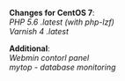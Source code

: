 **Changes for CentOS 7**:<br/>
*PHP 5.6 .latest (with php-lzf)*<br/>
*Varnish 4 .latest*<br/>

**Additional**:<br/>
*Webmin contorl panel*<br/>
*mytop - database monitoring*<br/>
